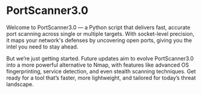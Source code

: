 # PortScanner3.0
Welcome to PortScanner3.0 — a Python script that delivers fast, accurate port scanning across single or multiple targets. With socket-level precision, it maps your network's defenses by uncovering open ports, giving you the intel you need to stay ahead.

But we’re just getting started. Future updates aim to evolve PortScanner3.0 into a more powerful alternative to Nmap, with features like advanced OS fingerprinting, service detection, and even stealth scanning techniques. Get ready for a tool that’s faster, more lightweight, and tailored for today’s threat landscape.
